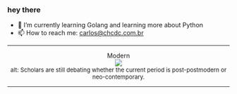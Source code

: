 ### hey there 

- :seedling: I’m currently learning Golang and learning more about Python
- :mailbox: How to reach me: carlos@chcdc.com.br


---


<!-- xkcd -->
<p align="center">Modern</br><img src=https://imgs.xkcd.com/comics/modern.png></br><font size =2>alt: Scholars are still debating whether the current period is post-postmodern or neo-contemporary.</br></font></p></table></p> 


<!-- xkcd -->
---
